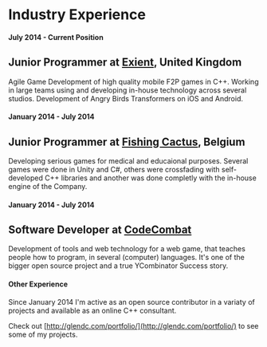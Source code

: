 # Industry Experience

#### July 2014 - Current Position

## Junior Programmer at [Exient](http://www.exient.com), United Kingdom

Agile Game Development of high quality mobile F2P games in C++. Working in large teams using and developing in-house technology across several studios. Development of Angry Birds Transformers on iOS and Android.

#### January 2014 - July 2014

## Junior Programmer at [Fishing Cactus](http://www.fishingcactus.com), Belgium

Developing serious games for medical and educaional purposes. Several games were done in Unity and C#, others were crossfading with self-developed C++ libraries and another was done completly with the in-house engine of the Company.

#### January 2014 - July 2014

## Software Developer at [CodeCombat](http://www.codecombat.com)

Development of tools and web technology for a web game, that teaches people how to program, in several (computer) languages. It's one of the bigger open source project and a true YCombinator Success story.

#### Other Experience

Since January 2014 I'm active as an open source contributor in a variaty of projects and available as an online C++ consultant.

Check out [http://glendc.com/portfolio/](http://glendc.com/portfolio/) to see some of my projects.
